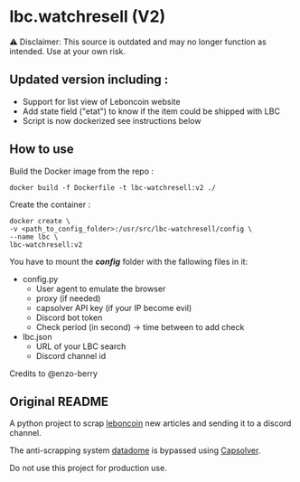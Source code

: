 # lbc.watchresell (V2)
⚠️ Disclaimer: This source is outdated and may no longer function as intended. Use at your own risk.


## Updated version including :
- Support for list view of Leboncoin website
- Add state field ("etat") to know if the item could be shipped with LBC
- Script is now dockerized see instructions below

## How to use
Build the Docker image from the repo :
```
docker build -f Dockerfile -t lbc-watchresell:v2 ./
```
Create the container :
```
docker create \
-v <path_to_config_folder>:/usr/src/lbc-watchresell/config \
--name lbc \
lbc-watchresell:v2
```
You have to mount the ***config***  folder with the fallowing files in it:
- config.py
  - User agent to emulate the browser
  - proxy (if needed)
  - capsolver API key (if your IP become evil)
  - Discord bot token
  - Check period (in second) -> time between to add check
- lbc.json
  - URL of your LBC search
  - Discord channel id


Credits to @enzo-berry

## Original README

A python project to scrap [leboncoin](https://www.leboncoin.fr) new articles and sending it to a discord channel.

The anti-scrapping system [datadome](https://datadome.co) is bypassed using [Capsolver](https://www.capsolver.com).

Do not use this project for production use.
